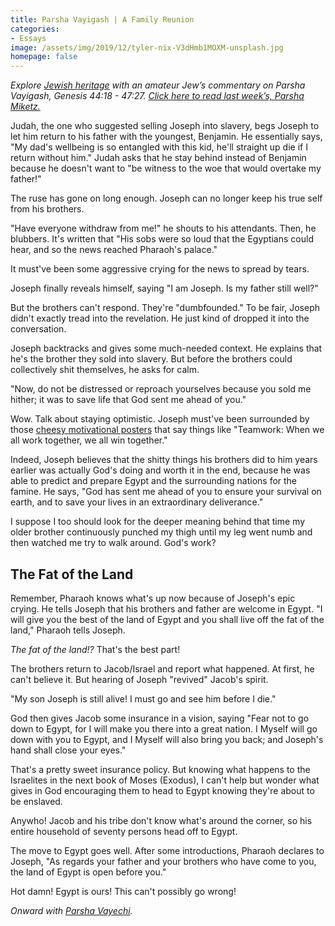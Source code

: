 ```yaml
---
title: Parsha Vayigash | A Family Reunion
categories:
- Essays
image: /assets/img/2019/12/tyler-nix-V3dHmb1MOXM-unsplash.jpg
homepage: false
---
```



_Explore [Jewish heritage](https://withoutapath.com/jewish-heritage/) with an amateur Jew’s commentary on Parsha Vayigash, Genesis 44:18 - 47:27. [Click here to read last week’s, Parsha Miketz.](https://withoutapath.com/parsha-miketz/)_

Judah, the one who suggested selling Joseph into slavery, begs Joseph to let him return to his father with the youngest, Benjamin. He essentially says, "My dad's wellbeing is so entangled with this kid, he'll straight up die if I return without him." Judah asks that he stay behind instead of Benjamin because he doesn't want to "be witness to the woe that would overtake my father!"

The ruse has gone on long enough. Joseph can no longer keep his true self from his brothers.

"Have everyone withdraw from me!" he shouts to his attendants. Then, he blubbers. It's written that "His sobs were so loud that the Egyptians could hear, and so the news reached Pharaoh's palace."

<!-- more -->

It must've been some aggressive crying for the news to spread by tears.

Joseph finally reveals himself, saying "I am Joseph. Is my father still well?"

But the brothers can't respond. They're "dumbfounded." To be fair, Joseph didn't exactly tread into the revelation. He just kind of dropped it into the conversation.

Joseph backtracks and gives some much-needed context. He explains that he's the brother they sold into slavery. But before the brothers could collectively shit themselves, he asks for calm. 

"Now, do not be distressed or reproach yourselves because you sold me hither; it was to save life that God sent me ahead of you."

Wow. Talk about staying optimistic. Joseph must've been surrounded by those [cheesy motivational posters](https://blog.snoackstudios.com/fun/business-lessons-from-cheesy-motivational-posters/) that say things like "Teamwork: When we all work together, we all win together."

Indeed, Joseph believes that the shitty things his brothers did to him years earlier was actually God's doing and worth it in the end, because he was able to predict and prepare Egypt and the surrounding nations for the famine. He says, "God has sent me ahead of you to ensure your survival on earth, and to save your lives in an extraordinary deliverance."

I suppose I too should look for the deeper meaning behind that time my older brother continuously punched my thigh until my leg went numb and then watched me try to walk around. God's work?

## The Fat of the Land

Remember, Pharaoh knows what's up now because of Joseph's epic crying. He tells Joseph that his brothers and father are welcome in Egypt. "I will give you the best of the land of Egypt and you shall live off the fat of the land," Pharaoh tells Joseph.

_The fat of the land!?_ That's the best part!

The brothers return to Jacob/Israel and report what happened. At first, he can't believe it. But hearing of Joseph "revived" Jacob's spirit.

"My son Joseph is still alive! I must go and see him before I die."

God then gives Jacob some insurance in a vision, saying "Fear not to go down to Egypt, for I will make you there into a great nation. I Myself will go down with you to Egypt, and I Myself will also bring you back; and Joseph's hand shall close your eyes."

That's a pretty sweet insurance policy. But knowing what happens to the Israelites in the next book of Moses (Exodus), I can't help but wonder what gives in God encouraging them to head to Egypt knowing they're about to be enslaved.

Anywho! Jacob and his tribe don't know what's around the corner, so his entire household of seventy persons head off to Egypt.

The move to Egypt goes well. After some introductions, Pharaoh declares to Joseph, "As regards your father and your brothers who have come to you, the land of Egypt is open before you."

Hot damn! Egypt is ours! This can't possibly go wrong!

_Onward with [Parsha Vayechi](https://withoutapath.com/parsha-vayechi/)._

